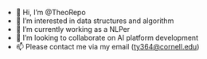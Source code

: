 - 👋 Hi, I’m @TheoRepo
- 👀 I’m interested in data structures and algorithm
- 🌱 I’m currently working as a NLPer
- 💞️ I’m looking to collaborate on AI platform development
- 📫 Please contact me via my email (ty364@cornell.edu)

<!---
TheoRepo/TheoRepo is a ✨ special ✨ repository because its `README.md` (this file) appears on your GitHub profile.
You can click the Preview link to take a look at your changes.
--->
